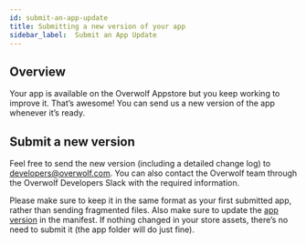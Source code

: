```yaml
---
id: submit-an-app-update
title: Submitting a new version of your app
sidebar_label:  Submit an App Update
---
```


## Overview

Your app is available on the Overwolf Appstore but you keep working to improve it. That’s awesome! You can send us a new version of the app whenever it’s ready.

## Submit a new version

Feel free to send the new version (including a detailed change log) to [developers@overwolf.com](mailto:developers@overwolf.com). You can also contact the Overwolf team through the Overwolf Developers Slack with the required information.  

Please make sure to keep it in the same format as your first submitted app, rather than sending fragmented files.
Also make sure to update the [app version](../api/manifest-json#meta-object) in the manifest. If nothing changed in your store assets, there’s no need to submit it (the app folder will do just fine).